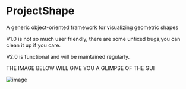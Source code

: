 # ProjectShape
A generic object-oriented framework for visualizing geometric shapes

V1.0 is not so much user friendly, there are some unfixed bugs,you can clean it up if you care.

V2.0 is functional and will be maintained regularly.

THE IMAGE BELOW WILL GIVE YOU A GLIMPSE OF THE GUI

![image](https://user-images.githubusercontent.com/50611208/69907986-2e491480-13ae-11ea-88f7-c1d8a6fa7550.png)

